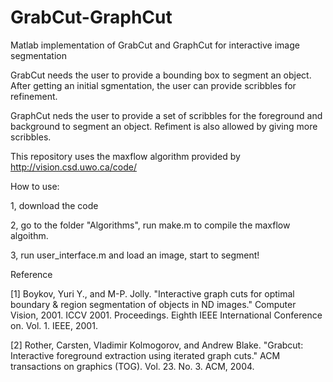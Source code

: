 # GrabCut-GraphCut
Matlab implementation of GrabCut and GraphCut for interactive image segmentation

GrabCut needs the user to provide a bounding box to segment an object. After getting an initial sgmentation, the user can provide scribbles for refinement.

GraphCut neds the user to provide a set of scribbles for the foreground and background to segment an object. Refiment is also allowed by giving more scribbles.

This repository uses the maxflow algorithm provided by http://vision.csd.uwo.ca/code/

How to use:

1, download the code

2, go to the folder "Algorithms", run make.m to compile the maxflow algoithm.

3, run user_interface.m and load an image, start to segment!

Reference

[1] Boykov, Yuri Y., and M-P. Jolly. "Interactive graph cuts for optimal boundary & region segmentation of objects in ND images." Computer Vision, 2001. ICCV 2001. Proceedings. Eighth IEEE International Conference on. Vol. 1. IEEE, 2001.

[2] Rother, Carsten, Vladimir Kolmogorov, and Andrew Blake. "Grabcut: Interactive foreground extraction using iterated graph cuts." ACM transactions on graphics (TOG). Vol. 23. No. 3. ACM, 2004.
